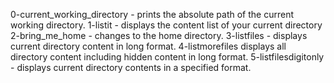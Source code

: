 0-current_working_directory - prints the absolute path of the current working directory.
1-listit - displays the content list of your current directory
2-bring_me_home - changes to the home directory.
3-listfiles - displays current directory content in long format.
4-listmorefiles displays all directory content including hidden content in long format.
5-listfilesdigitonly - displays current directory contents in a specified format.


